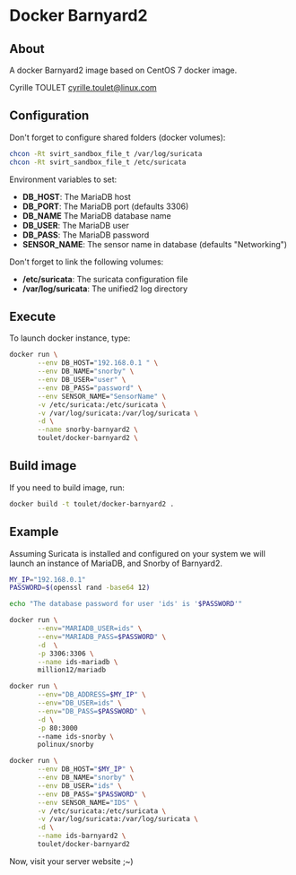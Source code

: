 # Docker Barnyard2
## About

A docker Barnyard2 image based on CentOS 7 docker image.

Cyrille TOULET <cyrille.toulet@linux.com>


## Configuration

Don't forget to configure shared folders (docker volumes):
```bash
chcon -Rt svirt_sandbox_file_t /var/log/suricata
chcon -Rt svirt_sandbox_file_t /etc/suricata
```

Environment variables to set:
 - **DB_HOST**: The MariaDB host
 - **DB_PORT**: The MariaDB port (defaults 3306)
 - **DB_NAME** The MariaDB database name
 - **DB_USER**: The MariaDB user
 - **DB_PASS**: The MariaDB password
 - **SENSOR_NAME**: The sensor name in database (defaults "Networking")


Don't forget to link the following volumes:
 - **/etc/suricata**: The suricata configuration file
 - **/var/log/suricata**: The unified2 log directory



## Execute

To launch docker instance, type:
```bash
docker run \
       --env DB_HOST="192.168.0.1 " \
       --env DB_NAME="snorby" \
       --env DB_USER="user" \
       --env DB_PASS="password" \
       --env SENSOR_NAME="SensorName" \
       -v /etc/suricata:/etc/suricata \
       -v /var/log/suricata:/var/log/suricata \
       -d \
       --name snorby-barnyard2 \
       toulet/docker-barnyard2 \
```



## Build image

If you need to build image, run:
```bash
docker build -t toulet/docker-barnyard2 .
```



## Example

Assuming Suricata is installed and configured on your system
we will launch an instance of MariaDB, and Snorby of Barnyard2.


```bash
MY_IP="192.168.0.1"
PASSWORD=$(openssl rand -base64 12)

echo "The database password for user 'ids' is '$PASSWORD'"

docker run \
       --env="MARIADB_USER=ids" \
       --env="MARIADB_PASS=$PASSWORD" \
       -d  \
       -p 3306:3306 \
       --name ids-mariadb \
       million12/mariadb

docker run \
       --env="DB_ADDRESS=$MY_IP" \
       --env="DB_USER=ids" \
       --env="DB_PASS=$PASSWORD" \
       -d \
       -p 80:3000
       --name ids-snorby \
       polinux/snorby

docker run \
       --env DB_HOST="$MY_IP" \
       --env DB_NAME="snorby" \
       --env DB_USER="ids" \
       --env DB_PASS="$PASSWORD" \
       --env SENSOR_NAME="IDS" \
       -v /etc/suricata:/etc/suricata \
       -v /var/log/suricata:/var/log/suricata \
       -d \
       --name ids-barnyard2 \
       toulet/docker-barnyard2
```

Now, visit your server website ;~)
